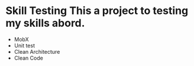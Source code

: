 # Skill Testing This a project to testing my skills abord.
- MobX
- Unit test
- Clean Architecture 
- Clean Code